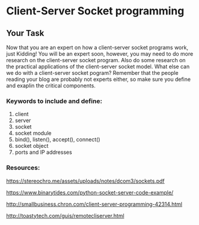 
# Client-Server Socket programming

## Your Task

Now that you are an expert on how a client-server socket programs work, just Kidding! You will be an expert soon, however, you may need to do more research on the client-server socket program.  Also do some research on the practical applications of the client-server socket model. What else can we do with a client-server socket pogram? Remember that the people reading your blog are probably not experts either, so make sure you define and exaplin the critical components. 

### Keywords to include and define:
1. client
2. server
3. socket
4. socket module
5. bind(), listen(), accept(), connect()
6. socket object
7. ports and IP addresses

  
  
### Resources:
https://stereochro.me/assets/uploads/notes/dcom3/sockets.pdf

https://www.binarytides.com/python-socket-server-code-example/

http://smallbusiness.chron.com/client-server-programming-42314.html

http://toastytech.com/guis/remotecliserver.html
